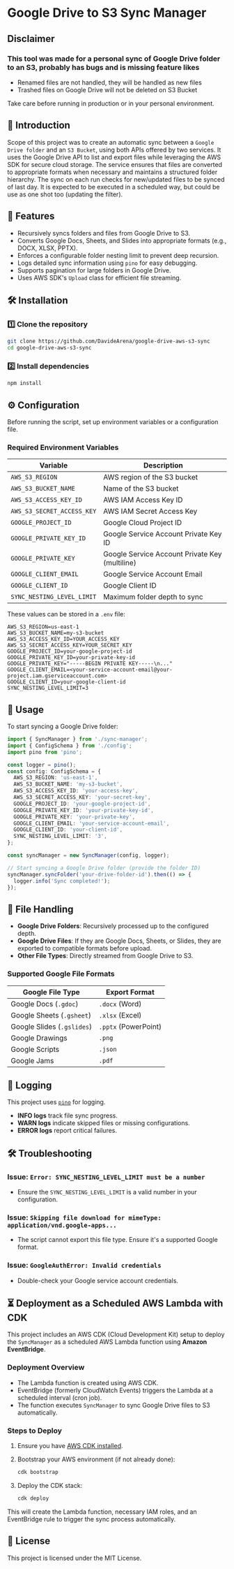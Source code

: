# Google Drive to S3 Sync Manager

## Disclaimer

### This tool was made for a personal sync of Google Drive folder to an S3, probably has bugs and is missing feature likes

- Renamed files are not handled, they will be handled as new files
- Trashed files on Google Drive will not be deleted on S3 Bucket

Take care before running in production or in your personal environment.

## 📌 Introduction

Scope of this project was to create an automatic sync between a `Google Drive folder` and an `S3 Bucket`, using both APIs offered by two services. It uses the Google Drive API to list and export files while leveraging the AWS SDK for secure cloud storage. The service ensures that files are converted to appropriate formats when necessary and maintains a structured folder hierarchy.
The sync on each run checks for new/updated files to be synced of last day. It is expected to be executed in a scheduled way, but could be use as one shot too (updating the filter).

## 🚀 Features

- Recursively syncs folders and files from Google Drive to S3.
- Converts Google Docs, Sheets, and Slides into appropriate formats (e.g., DOCX, XLSX, PPTX).
- Enforces a configurable folder nesting limit to prevent deep recursion.
- Logs detailed sync information using `pino` for easy debugging.
- Supports pagination for large folders in Google Drive.
- Uses AWS SDK's `Upload` class for efficient file streaming.

## 🛠 Installation

### 1️⃣ Clone the repository

```sh
git clone https://github.com/DavideArena/google-drive-aws-s3-sync
cd google-drive-aws-s3-sync
```

### 2️⃣ Install dependencies

```sh
npm install
```

## ⚙️ Configuration

Before running the script, set up environment variables or a configuration file.

### Required Environment Variables

| Variable                   | Description                                    |
| -------------------------- | ---------------------------------------------- |
| `AWS_S3_REGION`            | AWS region of the S3 bucket                    |
| `AWS_S3_BUCKET_NAME`       | Name of the S3 bucket                          |
| `AWS_S3_ACCESS_KEY_ID`     | AWS IAM Access Key ID                          |
| `AWS_S3_SECRET_ACCESS_KEY` | AWS IAM Secret Access Key                      |
| `GOOGLE_PROJECT_ID`        | Google Cloud Project ID                        |
| `GOOGLE_PRIVATE_KEY_ID`    | Google Service Account Private Key ID          |
| `GOOGLE_PRIVATE_KEY`       | Google Service Account Private Key (multiline) |
| `GOOGLE_CLIENT_EMAIL`      | Google Service Account Email                   |
| `GOOGLE_CLIENT_ID`         | Google Client ID                               |
| `SYNC_NESTING_LEVEL_LIMIT` | Maximum folder depth to sync                   |

These values can be stored in a `.env` file:

```
AWS_S3_REGION=us-east-1
AWS_S3_BUCKET_NAME=my-s3-bucket
AWS_S3_ACCESS_KEY_ID=YOUR_ACCESS_KEY
AWS_S3_SECRET_ACCESS_KEY=YOUR_SECRET_KEY
GOOGLE_PROJECT_ID=your-google-project-id
GOOGLE_PRIVATE_KEY_ID=your-private-key-id
GOOGLE_PRIVATE_KEY="-----BEGIN PRIVATE KEY-----\n..."
GOOGLE_CLIENT_EMAIL=<your-service-account-email@your-project.iam.gserviceaccount.com>
GOOGLE_CLIENT_ID=your-google-client-id
SYNC_NESTING_LEVEL_LIMIT=3
```

## 📌 Usage

To start syncing a Google Drive folder:

```typescript
import { SyncManager } from './sync-manager';
import { ConfigSchema } from './config';
import pino from 'pino';

const logger = pino();
const config: ConfigSchema = {
  AWS_S3_REGION: 'us-east-1',
  AWS_S3_BUCKET_NAME: 'my-s3-bucket',
  AWS_S3_ACCESS_KEY_ID: 'your-access-key',
  AWS_S3_SECRET_ACCESS_KEY: 'your-secret-key',
  GOOGLE_PROJECT_ID: 'your-google-project-id',
  GOOGLE_PRIVATE_KEY_ID: 'your-private-key-id',
  GOOGLE_PRIVATE_KEY: 'your-private-key',
  GOOGLE_CLIENT_EMAIL: 'your-service-account-email',
  GOOGLE_CLIENT_ID: 'your-client-id',
  SYNC_NESTING_LEVEL_LIMIT: '3',
};

const syncManager = new SyncManager(config, logger);

// Start syncing a Google Drive folder (provide the folder ID)
syncManager.syncFolder('your-drive-folder-id').then(() => {
  logger.info('Sync completed!');
});
```

## 📂 File Handling

- **Google Drive Folders**: Recursively processed up to the configured depth.
- **Google Drive Files**: If they are Google Docs, Sheets, or Slides, they are exported to compatible formats before upload.
- **Other File Types**: Directly streamed from Google Drive to S3.

### Supported Google File Formats

| Google File Type           | Export Format        |
| -------------------------- | -------------------- |
| Google Docs (`.gdoc`)      | `.docx` (Word)       |
| Google Sheets (`.gsheet`)  | `.xlsx` (Excel)      |
| Google Slides (`.gslides`) | `.pptx` (PowerPoint) |
| Google Drawings            | `.png`               |
| Google Scripts             | `.json`              |
| Google Jams                | `.pdf`               |

## 📜 Logging

This project uses [`pino`](https://github.com/pinojs/pino) for logging.

- **INFO logs** track file sync progress.
- **WARN logs** indicate skipped files or missing configurations.
- **ERROR logs** report critical failures.

## 🛠 Troubleshooting

### Issue: `Error: SYNC_NESTING_LEVEL_LIMIT must be a number`

- Ensure the `SYNC_NESTING_LEVEL_LIMIT` is a valid number in your configuration.

### Issue: `Skipping file download for mimeType: application/vnd.google-apps...`

- The script cannot export this file type. Ensure it's a supported Google format.

### Issue: `GoogleAuthError: Invalid credentials`

- Double-check your Google service account credentials.

## ⏳ Deployment as a Scheduled AWS Lambda with CDK

This project includes an AWS CDK (Cloud Development Kit) setup to deploy the `SyncManager` as a scheduled AWS Lambda function using **Amazon EventBridge**.

### Deployment Overview

- The Lambda function is created using AWS CDK.
- EventBridge (formerly CloudWatch Events) triggers the Lambda at a scheduled interval (cron job).
- The function executes `SyncManager` to sync Google Drive files to S3 automatically.

### Steps to Deploy

1. Ensure you have [AWS CDK installed](https://docs.aws.amazon.com/cdk/latest/guide/getting_started.html).

2. Bootstrap your AWS environment (if not already done):

   ```sh
   cdk bootstrap
   ```

3. Deploy the CDK stack:

   ```sh
   cdk deploy
   ```

This will create the Lambda function, necessary IAM roles, and an EventBridge rule to trigger the sync process automatically.

## 📜 License

This project is licensed under the MIT License.
